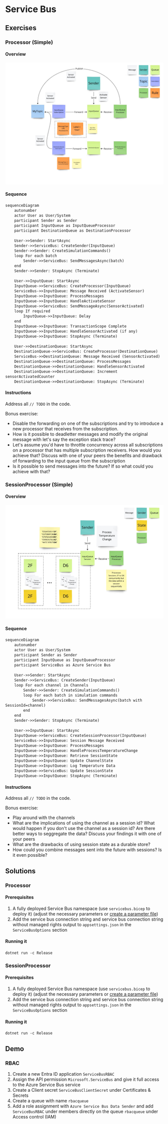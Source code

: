 # Service Bus

## Exercises

### Processor (Simple)

#### Overview

![](azure-service-bus-processor.jpg)

#### Sequence

```mermaid
sequenceDiagram
    autonumber
    actor User as User/System
    participant Sender as Sender
    participant InputQueue as InputQueueProcessor
    participant DestinationQueue as DestinationProcessor

    User->>Sender: StartAsync
    Sender->>ServiceBus: CreateSender(InputQueue)
    Sender->>Sender: CreateSimulationCommands()
    loop For each batch
        Sender->>ServiceBus: SendMessagesAsync(batch)
    end
    Sender->>Sender: StopAsync (Terminate)

    User->>InputQueue: StartAsync
    InputQueue->>ServiceBus: CreateProcessor(InputQueue)
    ServiceBus->>InputQueue: Message Received (ActivateSensor)
    InputQueue->>InputQueue: ProcessMessages
    InputQueue->>InputQueue: HandleActivateSensor
    InputQueue->>ServiceBus: SendMessageAsync(SensorActivated)
    loop If required
        InputQueue->>InputQueue: Delay
    end
    InputQueue->>InputQueue: TransactionScope Complete
    InputQueue->>InputQueue: HandleSensorActivated (if any)
    InputQueue->>InputQueue: StopAsync (Terminate)

    User->>DestinationQueue: StartAsync
    DestinationQueue->>ServiceBus: CreateProcessor(DestinationQueue)
    ServiceBus->>DestinationQueue: Message Received (SensorActivated)
    DestinationQueue->>DestinationQueue: ProcessMessages
    DestinationQueue->>DestinationQueue: HandleSensorActivated
    DestinationQueue->>DestinationQueue: Increment sensorActivatedCounter
    DestinationQueue->>DestinationQueue: StopAsync (Terminate)
```

#### Instructions

Address all `// TODO` in the code.

Bonus exercise:
- Disable the forwarding on one of the subscriptions and try to introduce a new processor that receives from the subscription.
- How is it possible to deadletter messages and modify the original message with let's say the exception stack trace?
- Let's assume you'd have to throttle concurrency across all subscriptions on a processor that has multiple subscription receivers. How would you achieve that? Discuss with one of your peers the benefits and drawback of forwarding to the input queue from the subscription
- Is it possible to send messages into the future? If so what could you achieve with that?

### SessionProcessor (Simple)

#### Overview

![](azure-service-bus-session-processor.jpg)

#### Sequence

```mermaid
sequenceDiagram
    autonumber
    actor User as User/System
    participant Sender as Sender
    participant InputQueue as InputQueueProcessor
    participant ServiceBus as Azure Service Bus

    User->>Sender: StartAsync
    Sender->>ServiceBus: CreateSender(InputQueue)
    loop For each channel in Channels
        Sender->>Sender: CreateSimulationCommands()
        loop For each batch in simulation commands
            Sender->>ServiceBus: SendMessagesAsync(batch with SessionId=channel)
        end
    end
    Sender->>Sender: StopAsync (Terminate)

    User->>InputQueue: StartAsync
    InputQueue->>ServiceBus: CreateSessionProcessor(InputQueue)
    ServiceBus->>InputQueue: Session Message Received
    InputQueue->>InputQueue: ProcessMessages
    InputQueue->>InputQueue: HandleProcessTemperatureChange
    InputQueue->>InputQueue: Retrieve SessionState
    InputQueue->>InputQueue: Update ChannelState
    InputQueue->>InputQueue: Log Temperature Data
    InputQueue->>ServiceBus: Update SessionState
    InputQueue->>InputQueue: StopAsync (Terminate)
```

#### Instructions

Address all `// TODO` in the code.

Bonus exercise:
- Play around with the channels
- What are the implications of using the channel as a session id? What would happen if you don't use the channel as a session id? Are there better ways to seggregate the data? Discuss your findings it with one of your peers
- What are the drawbacks of using session state as a durable store?
- How could you combine messages sent into the future with sessions? Is it even possible?

## Solutions

### Processor

#### Prerequisites

1. A fully deployed Service Bus namespace (use `servicebus.bicep` to deploy it) (adjust the necessary parameters or [create a parameter file](https://learn.microsoft.com/en-us/azure/azure-resource-manager/bicep/parameter-files))
1. Add the service bus connection string and service bus connection string without managed rights output to `appsettings.json` in the `ServiceBusOptions` section

#### Running it

`dotnet run -c Release`

### SessionProcessor

#### Prerequisites

1. A fully deployed Service Bus namespace (use `servicebus.bicep` to deploy it) (adjust the necessary parameters or [create a parameter file](https://learn.microsoft.com/en-us/azure/azure-resource-manager/bicep/parameter-files))
1. Add the service bus connection string and service bus connection string without managed rights output to `appsettings.json` in the `ServiceBusOptions` section

#### Running it

`dotnet run -c Release`

## Demo

### RBAC

1. Create a new Entra ID application `ServiceBusRBAC`
1. Assign the API permission `Microsoft.ServiceBus` and give it full access to the Azure Service Bus service
1. Create a Client secret `ServiceBusClientSecret` under Certificates & Secrets
1. Create a queue with name `rbacqueue`
1. Add a role assignment with `Azure Service Bus Data Sender` and add `ServiceBusRBAC` under members directly on the queue `rbacqueue` under Access control (IAM)